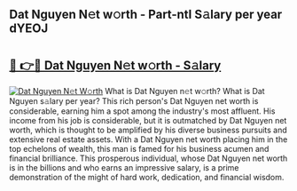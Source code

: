 ## Dat Nguyen N𝚎t w𝚘rth - Part-ntI S𝚊lary per year dYEOJ

# <h2><a href="http://gc4b9ki.nevu.top/?p=Dat+Nguyen">🔗 👉🔴 Dat Nguyen N𝚎t w𝚘rth - S𝚊lary</a></h2>

[![Dat Nguyen N𝚎t W𝚘rth](https://i.imgur.com/Oavwk0R.jpeg)](http://gc4b9ki.nevu.top/?p=Dat+Nguyen)
What is Dat Nguyen n𝚎t w𝚘rth? What is Dat Nguyen s𝚊lary per year?
This rich person's Dat Nguyen net worth is considerable, earning him a spot among the industry's most affluent. His income from his job is considerable, but it is outmatched by Dat Nguyen net worth, which is thought to be amplified by his diverse business pursuits and extensive real estate assets. With a Dat Nguyen net worth placing him in the top echelons of wealth, this man is famed for his business acumen and financial brilliance. This prosperous individual, whose Dat Nguyen net worth is in the billions and who earns an impressive salary, is a prime demonstration of the might of hard work, dedication, and financial wisdom.
